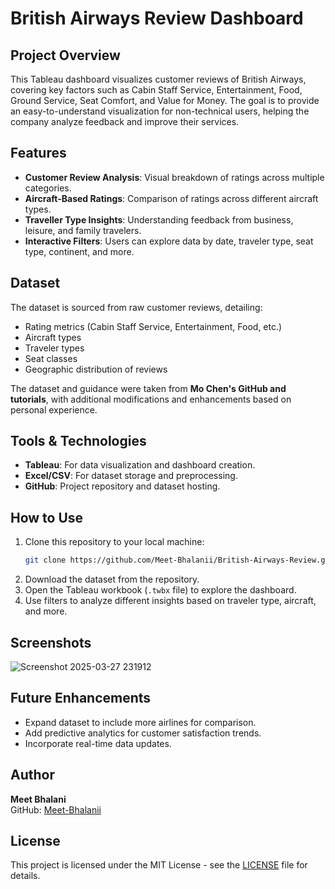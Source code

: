 # British Airways Review Dashboard

## Project Overview
This Tableau dashboard visualizes customer reviews of British Airways, covering key factors such as Cabin Staff Service, Entertainment, Food, Ground Service, Seat Comfort, and Value for Money. The goal is to provide an easy-to-understand visualization for non-technical users, helping the company analyze feedback and improve their services.

## Features
- **Customer Review Analysis**: Visual breakdown of ratings across multiple categories.
- **Aircraft-Based Ratings**: Comparison of ratings across different aircraft types.
- **Traveller Type Insights**: Understanding feedback from business, leisure, and family travelers.
- **Interactive Filters**: Users can explore data by date, traveler type, seat type, continent, and more.

## Dataset
The dataset is sourced from raw customer reviews, detailing:
- Rating metrics (Cabin Staff Service, Entertainment, Food, etc.)
- Aircraft types
- Traveler types
- Seat classes
- Geographic distribution of reviews

The dataset and guidance were taken from **Mo Chen's GitHub and tutorials**, with additional modifications and enhancements based on personal experience.

## Tools & Technologies
- **Tableau**: For data visualization and dashboard creation.
- **Excel/CSV**: For dataset storage and preprocessing.
- **GitHub**: Project repository and dataset hosting.

## How to Use
1. Clone this repository to your local machine:
   ```sh
   git clone https://github.com/Meet-Bhalanii/British-Airways-Review.git
   ```
2. Download the dataset from the repository.
3. Open the Tableau workbook (`.twbx` file) to explore the dashboard.
4. Use filters to analyze different insights based on traveler type, aircraft, and more.

## Screenshots
![Screenshot 2025-03-27 231912](https://github.com/user-attachments/assets/96ce3991-d8ae-41b7-9544-b670bb2de452)


## Future Enhancements
- Expand dataset to include more airlines for comparison.
- Add predictive analytics for customer satisfaction trends.
- Incorporate real-time data updates.

## Author
**Meet Bhalani**  
GitHub: [Meet-Bhalanii](https://github.com/Meet-Bhalanii)

## License
This project is licensed under the MIT License - see the [LICENSE](LICENSE) file for details.

